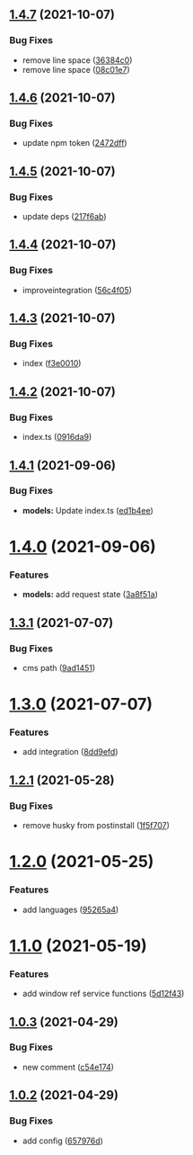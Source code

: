 ## [1.4.7](https://github.com/baloise/web-app-utils/compare/v1.4.6...v1.4.7) (2021-10-07)


### Bug Fixes

* remove line space ([36384c0](https://github.com/baloise/web-app-utils/commit/36384c086ea43368b931ddb2bdb39f5c09554d95))
* remove line space ([08c01e7](https://github.com/baloise/web-app-utils/commit/08c01e7c6f28e0aef23cb7ec60bee2720349a772))

## [1.4.6](https://github.com/baloise/web-app-utils/compare/v1.4.5...v1.4.6) (2021-10-07)


### Bug Fixes

* update npm token ([2472dff](https://github.com/baloise/web-app-utils/commit/2472dffd91fb5677c8316717ba41428fc8c0c6ab))

## [1.4.5](https://github.com/baloise/web-app-utils/compare/v1.4.4...v1.4.5) (2021-10-07)


### Bug Fixes

* update deps ([217f6ab](https://github.com/baloise/web-app-utils/commit/217f6abe4080d44852bf3478296adc8ac8d1a381))

## [1.4.4](https://github.com/baloise/web-app-utils/compare/v1.4.3...v1.4.4) (2021-10-07)


### Bug Fixes

* improveintegration ([56c4f05](https://github.com/baloise/web-app-utils/commit/56c4f05d7212d475dbb1dc323ef1ef695bfbf771))

## [1.4.3](https://github.com/baloise/web-app-utils/compare/v1.4.2...v1.4.3) (2021-10-07)


### Bug Fixes

* index ([f3e0010](https://github.com/baloise/web-app-utils/commit/f3e00107078924c85b84f5300c7c9f011c99bba6))

## [1.4.2](https://github.com/baloise/web-app-utils/compare/v1.4.1...v1.4.2) (2021-10-07)


### Bug Fixes

* index.ts ([0916da9](https://github.com/baloise/web-app-utils/commit/0916da909095699f5fa1237fdb0aafece3bb8ebc))

## [1.4.1](https://github.com/baloise/web-app-utils/compare/v1.4.0...v1.4.1) (2021-09-06)


### Bug Fixes

* **models:** Update index.ts ([ed1b4ee](https://github.com/baloise/web-app-utils/commit/ed1b4ee40a5c1ac63c0740418feabc8af0a01b2c))

# [1.4.0](https://github.com/baloise/web-app-utils/compare/v1.3.1...v1.4.0) (2021-09-06)


### Features

* **models:** add request state ([3a8f51a](https://github.com/baloise/web-app-utils/commit/3a8f51a6a44fab44da9f2f171822a3aad1869751))

## [1.3.1](https://github.com/baloise/web-app-utils/compare/v1.3.0...v1.3.1) (2021-07-07)


### Bug Fixes

* cms path ([9ad1451](https://github.com/baloise/web-app-utils/commit/9ad14513af60aa7661c5da0d34d8dbefa26bff46))

# [1.3.0](https://github.com/baloise/web-app-utils/compare/v1.2.1...v1.3.0) (2021-07-07)


### Features

* add integration ([8dd9efd](https://github.com/baloise/web-app-utils/commit/8dd9efd5b200cf19c44a47cdf23c377145c53850))

## [1.2.1](https://github.com/baloise/web-app-utils/compare/v1.2.0...v1.2.1) (2021-05-28)


### Bug Fixes

* remove husky from postinstall ([1f5f707](https://github.com/baloise/web-app-utils/commit/1f5f707a201457728ccc37eeaf0ce2e294dc3db2))

# [1.2.0](https://github.com/baloise/web-app-utils/compare/v1.1.0...v1.2.0) (2021-05-25)


### Features

* add languages ([95265a4](https://github.com/baloise/web-app-utils/commit/95265a4d63dae16c57eb754a70f5c643e9951064))

# [1.1.0](https://github.com/baloise/web-app-utils/compare/v1.0.3...v1.1.0) (2021-05-19)


### Features

* add window ref service functions ([5d12f43](https://github.com/baloise/web-app-utils/commit/5d12f43cadcc567c96995c9b9505a7ad83072aba))

## [1.0.3](https://github.com/baloise/web-app-utils/compare/v1.0.2...v1.0.3) (2021-04-29)


### Bug Fixes

* new comment ([c54e174](https://github.com/baloise/web-app-utils/commit/c54e174f5071321f579da34516ce5e6f50383df2))

## [1.0.2](https://github.com/baloise/web-app-utils/compare/v1.0.1...v1.0.2) (2021-04-29)


### Bug Fixes

* add config ([657976d](https://github.com/baloise/web-app-utils/commit/657976d5bdfbd5dfdf4f6280c95860e7be6c528d))
